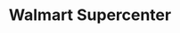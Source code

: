 ---
title: "Walmart Supercenter"
url: /charlotte/walmart-supercenter-east-independence-boulevard/
shop: supermarket
---